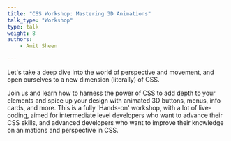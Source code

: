 ```yaml
---
title: "CSS Workshop: Mastering 3D Animations"
talk_type: "Workshop"
type: talk
weight: 8
authors:
    - Amit Sheen

---
```

Let's take a deep dive into the world of perspective and movement, and open ourselves to a new dimension (literally) of CSS.



Join us and learn how to harness the power of CSS to add depth to your elements and spice up your design with animated 3D buttons, menus, info cards, and more. This is a fully 'Hands-on' workshop, with a lot of live-coding, aimed for intermediate level developers who want to advance their CSS skills, and advanced developers who want to improve their knowledge on animations and perspective in CSS.

